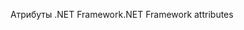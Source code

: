 <span data-ttu-id="eed0c-101">Атрибуты .NET Framework</span><span class="sxs-lookup"><span data-stu-id="eed0c-101">.NET Framework attributes</span></span>